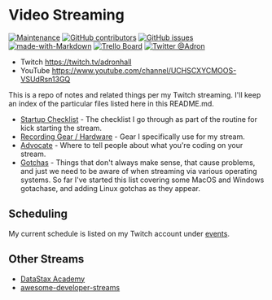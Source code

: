# Video Streaming

[![Maintenance](https://img.shields.io/badge/Maintained%3F-yes-green.svg)](https://GitHub.com/Naereen/StrapDown.js/graphs/commit-activity) [![GitHub contributors](https://img.shields.io/github/contributors/Adron/VidStreamHacking.svg)](https://GitHub.com/Adron/VidStreamHacking/graphs/contributors/) [![GitHub issues](https://img.shields.io/github/issues/Adron/VidStreamHacking.svg)](https://GitHub.com/Adron/VidStreamHacking/issues/) [![made-with-Markdown](https://img.shields.io/badge/Made%20with-Markdown-1f425f.svg)](http://commonmark.org) [![Trello Board](https://img.shields.io/badge/trello-board-purple.svg)](https://trello.com/b/1vxsOsUa/thrashing-code-projects) [![Twitter @Adron](https://img.shields.io/twitter/follow/adron.svg?style=social&logo=twitter)](https://twitter.com/intent/follow?screen_name=adron)

* Twitch https://twitch.tv/adronhall
* YouTube https://www.youtube.com/channel/UCHSCXYCMOOS-VSUdRsn13GQ

This is a repo of notes and related things per my Twitch streaming. I'll keep an index of the particular files listed here in this README.md.

* [Startup Checklist](start-checklist.md) - The checklist I go through as part of the routine for kick starting the stream.
* [Recording Gear / Hardware](hardware.md) - Gear I specifically use for my stream.
* [Advocate](advocate.md) - Where to tell people about what you're coding on your stream.
* [Gotchas](gotchas.md) - Things that don't always make sense, that cause problems, and just we need to be aware of when streaming via various operating systems. So far I've started this list covering some MacOS and Windows gotachase, and adding Linux gotchas as they appear.

## Scheduling

My current schedule is listed on my Twitch account under [events](https://www.twitch.tv/adronhall/events).

## Other Streams

* [DataStax Academy](https://twitch.tv/datastaxacademy/)
* [awesome-developer-streams](https://github.com/bnb/awesome-developer-streams)
